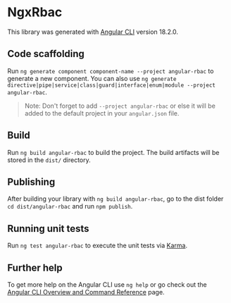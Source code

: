 # NgxRbac

This library was generated with [Angular CLI](https://github.com/angular/angular-cli) version 18.2.0.

## Code scaffolding

Run `ng generate component component-name --project angular-rbac` to generate a new component. You can also use `ng generate directive|pipe|service|class|guard|interface|enum|module --project angular-rbac`.

> Note: Don't forget to add `--project angular-rbac` or else it will be added to the default project in your `angular.json` file.

## Build

Run `ng build angular-rbac` to build the project. The build artifacts will be stored in the `dist/` directory.

## Publishing

After building your library with `ng build angular-rbac`, go to the dist folder `cd dist/angular-rbac` and run `npm publish`.

## Running unit tests

Run `ng test angular-rbac` to execute the unit tests via [Karma](https://karma-runner.github.io).

## Further help

To get more help on the Angular CLI use `ng help` or go check out the [Angular CLI Overview and Command Reference](https://angular.dev/tools/cli) page.
